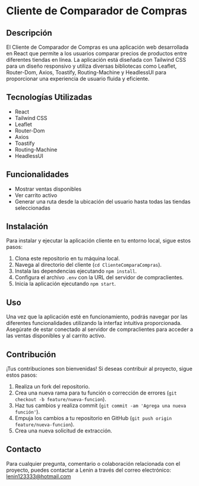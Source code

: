 # Cliente de Comparador de Compras

## Descripción
El Cliente de Comparador de Compras es una aplicación web desarrollada en React que permite a los usuarios comparar precios de productos entre diferentes tiendas en línea. La aplicación está diseñada con Tailwind CSS para un diseño responsivo y utiliza diversas bibliotecas como Leaflet, Router-Dom, Axios, Toastify, Routing-Machine y HeadlessUI para proporcionar una experiencia de usuario fluida y eficiente.

## Tecnologías Utilizadas
- React
- Tailwind CSS
- Leaflet
- Router-Dom
- Axios
- Toastify
- Routing-Machine
- HeadlessUI

## Funcionalidades
- Mostrar ventas disponibles
- Ver carrito activo
- Generar una ruta desde la ubicación del usuario hasta todas las tiendas seleccionadas

## Instalación
Para instalar y ejecutar la aplicación cliente en tu entorno local, sigue estos pasos:

1. Clona este repositorio en tu máquina local.
2. Navega al directorio del cliente (`cd ClienteComparaCompras`).
3. Instala las dependencias ejecutando `npm install`.
4. Configura el archivo `.env` con la URL del servidor de compraclientes.
5. Inicia la aplicación ejecutando `npm start`.

## Uso
Una vez que la aplicación esté en funcionamiento, podrás navegar por las diferentes funcionalidades utilizando la interfaz intuitiva proporcionada. Asegúrate de estar conectado al servidor de compraclientes para acceder a las ventas disponibles y al carrito activo.

## Contribución
¡Tus contribuciones son bienvenidas! Si deseas contribuir al proyecto, sigue estos pasos:

1. Realiza un fork del repositorio.
2. Crea una nueva rama para tu función o corrección de errores (`git checkout -b feature/nueva-funcion`).
3. Haz tus cambios y realiza commit (`git commit -am 'Agrega una nueva función'`).
4. Empuja los cambios a tu repositorio en GitHub (`git push origin feature/nueva-funcion`).
5. Crea una nueva solicitud de extracción.

## Contacto
Para cualquier pregunta, comentario o colaboración relacionada con el proyecto, puedes contactar a Lenin a través del correo electrónico: lenin123333@hotmail.com
